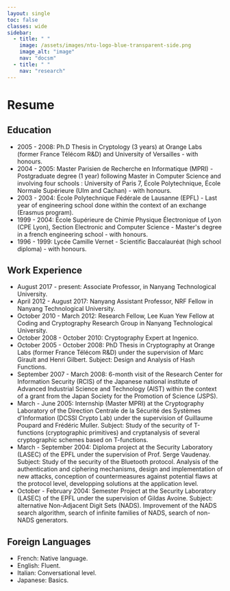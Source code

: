 ```yaml
---
layout: single
toc: false
classes: wide
sidebar:
  - title: " "
    image: /assets/images/ntu-logo-blue-transparent-side.png
    image_alt: "image"
    nav: "docsm"
  - title: " "
    nav: "research"
---
```



# Resume

## Education
- 2005 - 2008: Ph.D Thesis in Cryptology (3 years) at Orange Labs (former France Télécom R&D) and University of Versailles - with honours. 
- 2004 - 2005: Master Parisien de Recherche en Informatique (MPRI) - Postgraduate degree (1 year) following Master in Computer Science and involving four schools : University of Paris 7, École Polytechnique, École Normale Supérieure (Ulm and Cachan) - with honours.
- 2003 - 2004: École Polytechnique Fédérale de Lausanne (EPFL) - Last year of engineering school done within the context of an exchange (Erasmus program).
- 1999 - 2004: École Supérieure de Chimie Physique Électronique of Lyon (CPE Lyon), Section Electronic and Computer Science - Master's degree in a french engineering school - with honours.
- 1996 - 1999: Lycée Camille Vernet - Scientific Baccalauréat (high school diploma) - with honours.


## Work Experience
- August 2017 - present: Associate Professor, in Nanyang Technological University.
- April 2012 - August 2017: Nanyang Assistant Professor, NRF Fellow in Nanyang Technological University.
- October 2010 - March 2012: Research Fellow, Lee Kuan Yew Fellow at Coding and Cryptography Research Group in Nanyang Technological University.
- October 2008 - October 2010: Cryptography Expert at Ingenico.
- October 2005 - October 2008: PhD Thesis in Cryptography at Orange Labs (former France Télécom R&D) under the supervision of Marc Girault and Henri Gilbert. 
Subject: Design and Analysis of Hash Functions. 
- September 2007 - March 2008: 6-month visit of the Research Center for Information Security (RCIS) of the Japanese national institute of Advanced Industrial Science and Technology (AIST) within the context of a grant from the Japan Society for the Promotion of Science (JSPS). 
- March - June 2005: Internship (Master MPRI) at the Cryptography Laboratory of the Direction Centrale de la Sécurité des Systèmes d'Information (DCSSI Crypto Lab) under the supervision of Guillaume Poupard and Frédéric Muller. 
Subject: Study of the security of T-functions (cryptographic primitives) and cryptanalysis of several cryptographic schemes based on T-functions.
- March - September 2004: Diploma project at the Security Laboratory (LASEC) of the EPFL under the supervision of Prof. Serge Vaudenay. 
Subject: Study of the security of the Bluetooth protocol. Analysis of the authentication and ciphering mechanisms, design and implementation of new attacks, conception of countermeasures against potential flaws at the protocol level, developping solutions at the application level.
- October - February 2004: Semester Project at the Security Laboratory (LASEC) of the EPFL under the supervision of Gildas Avoine. 
Subject: alternative Non-Adjacent Digit Sets (NADS). Improvement of the NADS search algorithm, search of infinite families of NADS, search of non-NADS generators.


## Foreign Languages
- French: Native language.
- English: Fluent.
- Italian: Conversational level.
- Japanese: Basics.
